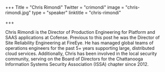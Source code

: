 +++
Title = "Chris Rimondi"
Twitter = "crimondi"
image = "chris-rimondi.jpg"
type = "speaker"
linktitle = "chris-rimondi"

+++

Chris Rimondi is the Director of Production Engineering for Platform and SAAS applications at Cofense. Previous to this post he was the Director of Site Reliability Engineering at FireEye. He has managed global teams of operations engineers for the past 5+ years supporting large, distributed cloud services. Additionally, Chris has been involved in the local security community, serving on the Board of Directors for the Chattanooga Information Systems Security Association (ISSA) chapter since 2012.
